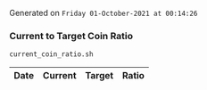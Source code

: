 Generated on `Friday 01-October-2021 at 00:14:26`

### Current to Target Coin Ratio
`current_coin_ratio.sh`

Date|Current|Target|Ratio
---|---|---|---
